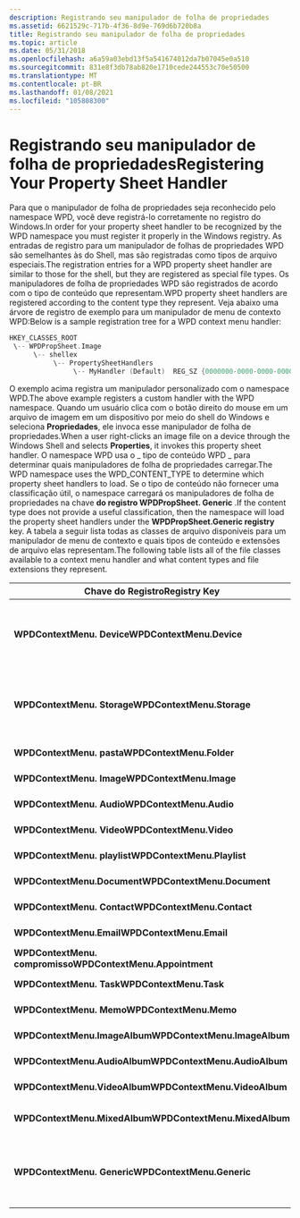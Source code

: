 ```yaml
---
description: Registrando seu manipulador de folha de propriedades
ms.assetid: 6621529c-717b-4f36-8d9e-769d6b720b8a
title: Registrando seu manipulador de folha de propriedades
ms.topic: article
ms.date: 05/31/2018
ms.openlocfilehash: a6a59a03ebd13f5a541674012da7b07045e0a510
ms.sourcegitcommit: 831e8f3db78ab820e1710cede244553c70e50500
ms.translationtype: MT
ms.contentlocale: pt-BR
ms.lasthandoff: 01/08/2021
ms.locfileid: "105808300"
---
```

# <a name="registering-your-property-sheet-handler"></a><span data-ttu-id="b0ef6-103">Registrando seu manipulador de folha de propriedades</span><span class="sxs-lookup"><span data-stu-id="b0ef6-103">Registering Your Property Sheet Handler</span></span>

<span data-ttu-id="b0ef6-104">Para que o manipulador de folha de propriedades seja reconhecido pelo namespace WPD, você deve registrá-lo corretamente no registro do Windows.</span><span class="sxs-lookup"><span data-stu-id="b0ef6-104">In order for your property sheet handler to be recognized by the WPD namespace you must register it properly in the Windows registry.</span></span> <span data-ttu-id="b0ef6-105">As entradas de registro para um manipulador de folhas de propriedades WPD são semelhantes às do Shell, mas são registradas como tipos de arquivo especiais.</span><span class="sxs-lookup"><span data-stu-id="b0ef6-105">The registration entries for a WPD property sheet handler are similar to those for the shell, but they are registered as special file types.</span></span> <span data-ttu-id="b0ef6-106">Os manipuladores de folha de propriedades WPD são registrados de acordo com o tipo de conteúdo que representam.</span><span class="sxs-lookup"><span data-stu-id="b0ef6-106">WPD property sheet handlers are registered according to the content type they represent.</span></span> <span data-ttu-id="b0ef6-107">Veja abaixo uma árvore de registro de exemplo para um manipulador de menu de contexto WPD:</span><span class="sxs-lookup"><span data-stu-id="b0ef6-107">Below is a sample registration tree for a WPD context menu handler:</span></span>


```C++
HKEY_CLASSES_ROOT
 \-- WPDPropSheet.Image
      \-- shellex
           \-- PropertySheetHandlers
                \-- MyHandler (Default)  REG_SZ {0000000-0000-0000-0000-000000000000}

```



<span data-ttu-id="b0ef6-108">O exemplo acima registra um manipulador personalizado com o namespace WPD.</span><span class="sxs-lookup"><span data-stu-id="b0ef6-108">The above example registers a custom handler with the WPD namespace.</span></span> <span data-ttu-id="b0ef6-109">Quando um usuário clica com o botão direito do mouse em um arquivo de imagem em um dispositivo por meio do shell do Windows e seleciona **Propriedades**, ele invoca esse manipulador de folha de propriedades.</span><span class="sxs-lookup"><span data-stu-id="b0ef6-109">When a user right-clicks an image file on a device through the Windows Shell and selects **Properties**, it invokes this property sheet handler.</span></span> <span data-ttu-id="b0ef6-110">O namespace WPD usa o \_ tipo de conteúdo WPD \_ para determinar quais manipuladores de folha de propriedades carregar.</span><span class="sxs-lookup"><span data-stu-id="b0ef6-110">The WPD namespace uses the WPD\_CONTENT\_TYPE to determine which property sheet handlers to load.</span></span> <span data-ttu-id="b0ef6-111">Se o tipo de conteúdo não fornecer uma classificação útil, o namespace carregará os manipuladores de folha de propriedades na chave **do registro WPDPropSheet. Generic** .</span><span class="sxs-lookup"><span data-stu-id="b0ef6-111">If the content type does not provide a useful classification, then the namespace will load the property sheet handlers under the **WPDPropSheet.Generic registry** key.</span></span> <span data-ttu-id="b0ef6-112">A tabela a seguir lista todas as classes de arquivo disponíveis para um manipulador de menu de contexto e quais tipos de conteúdo e extensões de arquivo elas representam.</span><span class="sxs-lookup"><span data-stu-id="b0ef6-112">The following table lists all of the file classes available to a context menu handler and what content types and file extensions they represent.</span></span>



| <span data-ttu-id="b0ef6-113">Chave do Registro</span><span class="sxs-lookup"><span data-stu-id="b0ef6-113">Registry Key</span></span>                   | <span data-ttu-id="b0ef6-114">Tipo de conteúdo WPD</span><span class="sxs-lookup"><span data-stu-id="b0ef6-114">WPD Content Type</span></span>                                                                                                               |
|--------------------------------|--------------------------------------------------------------------------------------------------------------------------------|
| <span data-ttu-id="b0ef6-115">**WPDContextMenu. Device**</span><span class="sxs-lookup"><span data-stu-id="b0ef6-115">**WPDContextMenu.Device**</span></span>      | <span data-ttu-id="b0ef6-116">O registro sob essa chave habilita o manipulador de menu de contexto no nível do dispositivo.</span><span class="sxs-lookup"><span data-stu-id="b0ef6-116">Registering under this key enables your context menu handler at the device level.</span></span> <span data-ttu-id="b0ef6-117">(Clique com o botão direito do mouse em um dispositivo).</span><span class="sxs-lookup"><span data-stu-id="b0ef6-117">(Right-click on a device.)</span></span>                   |
| <span data-ttu-id="b0ef6-118">**WPDContextMenu. Storage**</span><span class="sxs-lookup"><span data-stu-id="b0ef6-118">**WPDContextMenu.Storage**</span></span>     | <span data-ttu-id="b0ef6-119">O registro sob essa chave habilita o manipulador de menu de contexto no nível de armazenamento.</span><span class="sxs-lookup"><span data-stu-id="b0ef6-119">Registering under this key enables your context menu handler at the storage level.</span></span> <span data-ttu-id="b0ef6-120">(Clique com o botão direito do mouse em um armazenamento).</span><span class="sxs-lookup"><span data-stu-id="b0ef6-120">(Right-click on a storage.)</span></span>                 |
| <span data-ttu-id="b0ef6-121">**WPDContextMenu. pasta**</span><span class="sxs-lookup"><span data-stu-id="b0ef6-121">**WPDContextMenu.Folder**</span></span>      | <span data-ttu-id="b0ef6-122">\_pasta de \_ tipo de conteúdo WPD \_</span><span class="sxs-lookup"><span data-stu-id="b0ef6-122">WPD\_CONTENT\_TYPE\_FOLDER</span></span>                                                                                                     |
| <span data-ttu-id="b0ef6-123">**WPDContextMenu. Image**</span><span class="sxs-lookup"><span data-stu-id="b0ef6-123">**WPDContextMenu.Image**</span></span>       | <span data-ttu-id="b0ef6-124">\_imagem de \_ tipo de conteúdo WPD \_</span><span class="sxs-lookup"><span data-stu-id="b0ef6-124">WPD\_CONTENT\_TYPE\_IMAGE</span></span>                                                                                                      |
| <span data-ttu-id="b0ef6-125">**WPDContextMenu. Audio**</span><span class="sxs-lookup"><span data-stu-id="b0ef6-125">**WPDContextMenu.Audio**</span></span>       | <span data-ttu-id="b0ef6-126">\_áudio de \_ tipo de conteúdo WPD \_</span><span class="sxs-lookup"><span data-stu-id="b0ef6-126">WPD\_CONTENT\_TYPE\_AUDIO</span></span>                                                                                                      |
| <span data-ttu-id="b0ef6-127">**WPDContextMenu. Video**</span><span class="sxs-lookup"><span data-stu-id="b0ef6-127">**WPDContextMenu.Video**</span></span>       | <span data-ttu-id="b0ef6-128">\_vídeo de \_ tipo de conteúdo WPD \_</span><span class="sxs-lookup"><span data-stu-id="b0ef6-128">WPD\_CONTENT\_TYPE\_VIDEO</span></span>                                                                                                      |
| <span data-ttu-id="b0ef6-129">**WPDContextMenu. playlist**</span><span class="sxs-lookup"><span data-stu-id="b0ef6-129">**WPDContextMenu.Playlist**</span></span>    | <span data-ttu-id="b0ef6-130">\_playlist de \_ tipo de conteúdo WPD \_</span><span class="sxs-lookup"><span data-stu-id="b0ef6-130">WPD\_CONTENT\_TYPE\_PLAYLIST</span></span>                                                                                                   |
| <span data-ttu-id="b0ef6-131">**WPDContextMenu.Document**</span><span class="sxs-lookup"><span data-stu-id="b0ef6-131">**WPDContextMenu.Document**</span></span>    | <span data-ttu-id="b0ef6-132">\_documento de \_ tipo de conteúdo WPD \_</span><span class="sxs-lookup"><span data-stu-id="b0ef6-132">WPD\_CONTENT\_TYPE\_DOCUMENT</span></span>                                                                                                   |
| <span data-ttu-id="b0ef6-133">**WPDContextMenu. Contact**</span><span class="sxs-lookup"><span data-stu-id="b0ef6-133">**WPDContextMenu.Contact**</span></span>     | <span data-ttu-id="b0ef6-134">\_contato de \_ tipo de conteúdo WPD \_</span><span class="sxs-lookup"><span data-stu-id="b0ef6-134">WPD\_CONTENT\_TYPE\_CONTACT</span></span>                                                                                                    |
| <span data-ttu-id="b0ef6-135">**WPDContextMenu.Email**</span><span class="sxs-lookup"><span data-stu-id="b0ef6-135">**WPDContextMenu.Email**</span></span>       | <span data-ttu-id="b0ef6-136">\_email de \_ tipo de conteúdo WPD \_</span><span class="sxs-lookup"><span data-stu-id="b0ef6-136">WPD\_CONTENT\_TYPE\_EMAIL</span></span>                                                                                                      |
| <span data-ttu-id="b0ef6-137">**WPDContextMenu. compromisso**</span><span class="sxs-lookup"><span data-stu-id="b0ef6-137">**WPDContextMenu.Appointment**</span></span> | <span data-ttu-id="b0ef6-138">\_compromisso de \_ tipo de conteúdo WPD \_</span><span class="sxs-lookup"><span data-stu-id="b0ef6-138">WPD\_CONTENT\_TYPE\_APPOINTMENT</span></span>                                                                                                |
| <span data-ttu-id="b0ef6-139">**WPDContextMenu. Task**</span><span class="sxs-lookup"><span data-stu-id="b0ef6-139">**WPDContextMenu.Task**</span></span>        | <span data-ttu-id="b0ef6-140">\_tarefa de \_ tipo de conteúdo WPD \_</span><span class="sxs-lookup"><span data-stu-id="b0ef6-140">WPD\_CONTENT\_TYPE\_TASK</span></span>                                                                                                       |
| <span data-ttu-id="b0ef6-141">**WPDContextMenu. Memo**</span><span class="sxs-lookup"><span data-stu-id="b0ef6-141">**WPDContextMenu.Memo**</span></span>        | <span data-ttu-id="b0ef6-142">\_memorando de \_ tipo de conteúdo WPD \_</span><span class="sxs-lookup"><span data-stu-id="b0ef6-142">WPD\_CONTENT\_TYPE\_MEMO</span></span>                                                                                                       |
| <span data-ttu-id="b0ef6-143">**WPDContextMenu.ImageAlbum**</span><span class="sxs-lookup"><span data-stu-id="b0ef6-143">**WPDContextMenu.ImageAlbum**</span></span>  | <span data-ttu-id="b0ef6-144">\_álbum de \_ imagem de tipo de conteúdo WPD \_ \_</span><span class="sxs-lookup"><span data-stu-id="b0ef6-144">WPD\_CONTENT\_TYPE\_IMAGE\_ALBUM</span></span>                                                                                               |
| <span data-ttu-id="b0ef6-145">**WPDContextMenu.AudioAlbum**</span><span class="sxs-lookup"><span data-stu-id="b0ef6-145">**WPDContextMenu.AudioAlbum**</span></span>  | <span data-ttu-id="b0ef6-146">\_álbum de \_ áudio do tipo de conteúdo WPD \_ \_</span><span class="sxs-lookup"><span data-stu-id="b0ef6-146">WPD\_CONTENT\_TYPE\_AUDIO\_ALBUM</span></span>                                                                                               |
| <span data-ttu-id="b0ef6-147">**WPDContextMenu.VideoAlbum**</span><span class="sxs-lookup"><span data-stu-id="b0ef6-147">**WPDContextMenu.VideoAlbum**</span></span>  | <span data-ttu-id="b0ef6-148">\_álbum de \_ vídeo do tipo de conteúdo WPD \_ \_</span><span class="sxs-lookup"><span data-stu-id="b0ef6-148">WPD\_CONTENT\_TYPE\_VIDEO\_ALBUM</span></span>                                                                                               |
| <span data-ttu-id="b0ef6-149">**WPDContextMenu.MixedAlbum**</span><span class="sxs-lookup"><span data-stu-id="b0ef6-149">**WPDContextMenu.MixedAlbum**</span></span>  | <span data-ttu-id="b0ef6-150">tipo de conteúdo WPD- \_ \_ \_ álbum de \_ conteúdo misto \_</span><span class="sxs-lookup"><span data-stu-id="b0ef6-150">WPD\_CONTENT\_TYPE\_MIXED\_CONTENT\_ALBUM</span></span>                                                                                      |
| <span data-ttu-id="b0ef6-151">**WPDContextMenu. Generic**</span><span class="sxs-lookup"><span data-stu-id="b0ef6-151">**WPDContextMenu.Generic**</span></span>     | <span data-ttu-id="b0ef6-152">\_tipo de conteúdo WPD \_ \_ não especificado</span><span class="sxs-lookup"><span data-stu-id="b0ef6-152">WPD\_CONTENT\_TYPE\_UNSPECIFIED</span></span><br/> <span data-ttu-id="b0ef6-153">\_ \_ arquivo genérico de tipo de conteúdo WPD \_ \_</span><span class="sxs-lookup"><span data-stu-id="b0ef6-153">WPD\_CONTENT\_TYPE\_GENERIC\_FILE</span></span><br/> <span data-ttu-id="b0ef6-154">\_programa de \_ tipo de conteúdo WPD \_</span><span class="sxs-lookup"><span data-stu-id="b0ef6-154">WPD\_CONTENT\_TYPE\_PROGRAM</span></span><br/> |



 

 

 




